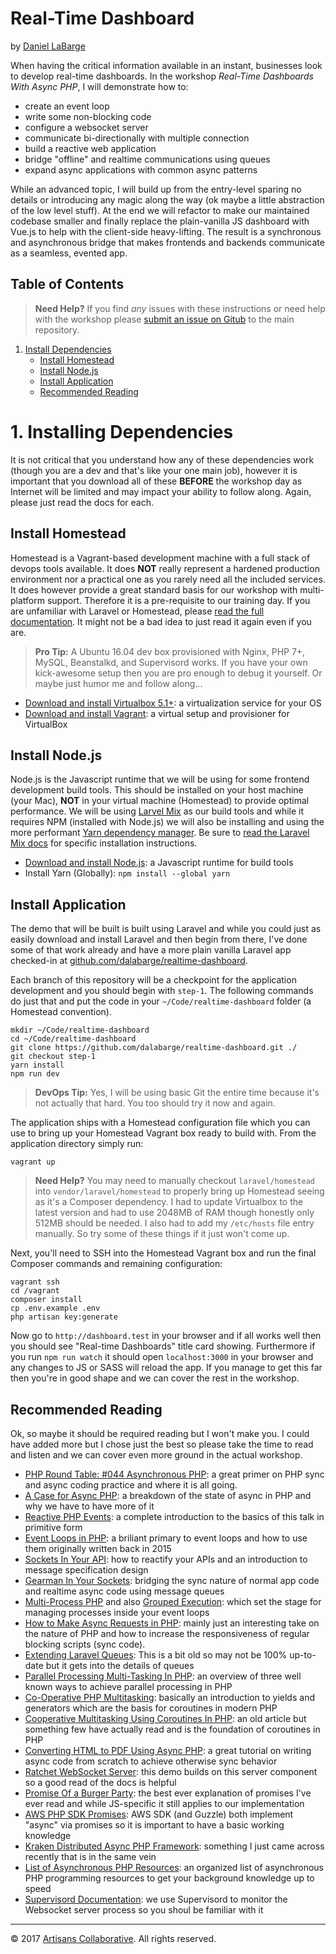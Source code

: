 # Real-Time Dashboard
by [Daniel LaBarge](http://twitter.com/dalabarge)

When having the critical information available in an instant, businesses look to develop real-time dashboards. In the workshop _Real-Time Dashboards With Async PHP_, I will demonstrate how to:

- create an event loop
- write some non-blocking code
- configure a websocket server
- communicate bi-directionally with multiple connection
- build a reactive web application
- bridge "offline" and realtime communications using queues
- expand async applications with common async patterns

While an advanced topic, I will build up from the entry-level sparing no details or introducing any magic along the way (ok maybe a little abstraction of the low level stuff). At the end we will refactor to make our maintained codebase smaller and finally replace the plain-vanilla JS dashboard with Vue.js to help with the client-side heavy-lifting. The result is a synchronous and asynchronous bridge that makes frontends and backends communicate as a seamless, evented app.

## Table of Contents

> **Need Help?** If you find _any_ issues with these instructions or need help with the workshop please [submit an issue on Gitub](https://github.com/dalabarge/realtime-dashboard/issues) to the main repository.

1. [Install Dependencies](#1-installing-dependencies)
	- [Install Homestead](#install-homestead)
	- [Install Node.js](#install-nodejs)
	- [Install Application](#install-application)
	- [Recommended Reading](#recommended-reading)

# 1. Installing Dependencies

It is not critical that you understand how any of these dependencies work (though you are a dev and that's like your one main job), however it is important that you download all of these **BEFORE** the workshop day as Internet will be limited and may impact your ability to follow along. Again, please just read the docs for each.

## Install Homestead

Homestead is a Vagrant-based development machine with a full stack of devops tools available. It does **NOT** really represent a hardened production environment nor a practical one as you rarely need all the included services. It does however provide a great standard basis for our workshop with multi-platform support. Therefore it is a pre-requisite to our training day. If you are unfamiliar with Laravel or Homestead, please [read the full documentation](http://laravel.com/docs/homestead). It might not be a bad idea to just read it again even if you are.

> **Pro Tip:** A Ubuntu 16.04 dev box provisioned with Nginx, PHP 7+, MySQL, Beanstalkd, and Supervisord works. If you have your own kick-awesome setup then you are pro enough to debug it yourself. Or maybe just humor me and follow along...

- [Download and install Virtualbox 5.1+](https://www.virtualbox.org/wiki/Downloads): a virtualization service for your OS
- [Download and install Vagrant](https://www.vagrantup.com/downloads.html): a virtual setup and provisioner for VirtualBox

## Install Node.js

Node.js is the Javascript runtime that we will be using for some frontend development build tools. This should be installed on your host machine (your Mac), **NOT** in your virtual machine (Homestead) to provide optimal performance. We will be using [Larvel Mix](https://laravel.com/docs/mix#installation) as our build tools and while it requires NPM (installed with Node.js) we will also be installing and using the more performant [Yarn dependency manager](https://yarnpkg.com/en). Be sure to [read the Laravel Mix docs](https://laravel.com/docs/mix#installation) for specific installation instructions.

- [Download and install Node.js](https://nodejs.org/en/download/): a Javascript runtime for build tools
- Install Yarn (Globally): `npm install --global yarn`

## Install Application

The demo that will be built is built using Laravel and while you could just as
easily download and install Laravel and then begin from there, I've done some of that work already and have a more plain vanilla Laravel app checked-in at
[github.com/dalabarge/realtime-dashboard](github.com/dalabarge/realtime-dashboard).

Each branch of this repository will be a checkpoint for the application development and you should begin with `step-1`. The following commands do just that and put the code in your `~/Code/realtime-dashboard` folder (a Homestead convention).

```
mkdir ~/Code/realtime-dashboard
cd ~/Code/realtime-dashboard
git clone https://github.com/dalabarge/realtime-dashboard.git ./
git checkout step-1
yarn install
npm run dev
```

> **DevOps Tip:** Yes, I will be using basic Git the entire time because it's not actually that hard. You too should try it now and again.

The application ships with a Homestead configuration file which you can use to bring up your Homestead Vagrant box ready to build with. From the application directory simply run:

```
vagrant up
```

> **Need Help?** You may need to manually checkout `laravel/homestead` into `vendor/laravel/homestead` to properly bring up Homestead seeing as it's a Composer dependency. I had to update Virtualbox to the latest version and had to use 2048MB of RAM though honestly only 512MB should be needed. I also had to add my `/etc/hosts` file entry manually. So try some of these things if it just won't come up.

Next, you'll need to SSH into the Homestead Vagrant box and run the final Composer commands and remaining configuration:

```
vagrant ssh
cd /vagrant
composer install
cp .env.example .env
php artisan key:generate
```

Now go to `http://dashboard.test` in your browser and if all works well then you should see "Real-time Dashboards" title card showing. Furthermore if you run `npm run watch` it should open `localhost:3000` in your browser and any changes to JS or SASS will reload the app. If you manage to get this far then you're in good shape and we can cover the rest in the workshop.

## Recommended Reading

Ok, so maybe it should be required reading but I won't make you. I could have added more but I chose just the best so please take the time to read and listen and we can cover even more ground in the actual workshop.

- [PHP Round Table: #044 Asynchronous PHP](https://www.phproundtable.com/episode/asynchronous-php): a great primer on PHP sync and async coding practice and where it is all going.
- [A Case for Async PHP](https://medium.com/async-php/a-case-for-async-php-f33e5e31ebba): a breakdown of the state of async in PHP and why we have to have more of it
- [Reactive PHP Events](https://medium.com/async-php/reactive-php-events-d0cd866e9285): a complete introduction to the basics of this talk in primitive form
- [Event Loops in PHP](https://medium.com/async-php/event-loops-84978080389c): a briliant primary to event loops and how to use them originally written back in 2015
- [Sockets In Your API](https://medium.com/async-php/sockets-in-your-api-b682c8df5bd): how to reactify your APIs and an introduction
to message specification design
- [Gearman In Your Sockets](https://medium.com/async-php/gearman-in-your-sockets-eefe4f64de2f): bridging the sync nature of normal app code and realtime async code using message queues
- [Multi-Process PHP](https://medium.com/async-php/multi-process-php-94a4e5a4be05) and also [Grouped Execution](https://medium.com/async-php/a-while-ago-i-wrote-about-using-exec-and-shell-commands-to-manage-multiple-php-processes-511f2be5d30d): which set the stage for managing processes inside your event loops
- [How to Make Async Requests in PHP](https://segment.com/blog/how-to-make-async-requests-in-php): mainly just an interesting take on the nature of PHP and how to increase the responsiveness of regular blocking scripts (sync code).
- [Extending Laravel Queues](https://medium.com/@assertchris/laravel-extending-queues-883bf32040b3): This is a bit old so may not be 100% up-to-date but it gets into the details of queues
- [Parallel Processing Multi-Tasking In PHP](https://www.mullie.eu/parallel-processing-multi-tasking-php/): an overview of three well known ways to achieve parallel processing in PHP
- [Co-Operative PHP Multitasking](https://medium.com/async-php/co-operative-php-multitasking-ce4ef52858a0): basically an introduction to yields and generators which are the basis for coroutines in modern PHP
- [Cooperative Multitasking Using Coroutines In PHP](https://nikic.github.io/2012/12/22/Cooperative-multitasking-using-coroutines-in-PHP.html): an old article but something few have actually read and is the foundation of coroutines in PHP
- [Converting HTML to PDF Using Async PHP](https://www.sitepoint.com/writing-async-libraries-lets-convert-html-to-pdf/): a great tutorial on writing async code from scratch to achieve otherwise sync behavior
- [Ratchet WebSocket Server](http://socketo.me/docs/websocket): this demo builds on this server component so a good read of the docs is helpful
- [Promise Of a Burger Party](http://kosamari.com/notes/the-promise-of-a-burger-party): the best ever explanation of promises I've ever read and while JS-specific it still applies to our implementation
- [AWS PHP SDK Promises](https://docs.aws.amazon.com/aws-sdk-php/v3/guide/guide/promises.html): AWS SDK (and Guzzle) both implement "async" via promises so it is important to have a basic working knowledge
- [Kraken Distributed Async PHP Framework](https://kraken-php.com/): something I just came across recently that is in the same vein
- [List of Asynchronous PHP Resources](https://github.com/elazar/asynchronous-php): an organized list of asynchronous PHP programming resources to get your background knowledge up to speed
- [Supervisord Documentation](http://supervisord.org/): we use Supervisord to monitor the Websocket server process so you shoul be familiar with it

---

© 2017 [Artisans Collaborative](http://artisanscollaborative.com). All rights reserved.
